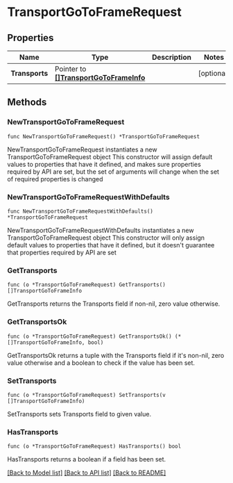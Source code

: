 # TransportGoToFrameRequest

## Properties

Name | Type | Description | Notes
------------ | ------------- | ------------- | -------------
**Transports** | Pointer to [**[]TransportGoToFrameInfo**](TransportGoToFrameInfo.md) |  | [optional] 

## Methods

### NewTransportGoToFrameRequest

`func NewTransportGoToFrameRequest() *TransportGoToFrameRequest`

NewTransportGoToFrameRequest instantiates a new TransportGoToFrameRequest object
This constructor will assign default values to properties that have it defined,
and makes sure properties required by API are set, but the set of arguments
will change when the set of required properties is changed

### NewTransportGoToFrameRequestWithDefaults

`func NewTransportGoToFrameRequestWithDefaults() *TransportGoToFrameRequest`

NewTransportGoToFrameRequestWithDefaults instantiates a new TransportGoToFrameRequest object
This constructor will only assign default values to properties that have it defined,
but it doesn't guarantee that properties required by API are set

### GetTransports

`func (o *TransportGoToFrameRequest) GetTransports() []TransportGoToFrameInfo`

GetTransports returns the Transports field if non-nil, zero value otherwise.

### GetTransportsOk

`func (o *TransportGoToFrameRequest) GetTransportsOk() (*[]TransportGoToFrameInfo, bool)`

GetTransportsOk returns a tuple with the Transports field if it's non-nil, zero value otherwise
and a boolean to check if the value has been set.

### SetTransports

`func (o *TransportGoToFrameRequest) SetTransports(v []TransportGoToFrameInfo)`

SetTransports sets Transports field to given value.

### HasTransports

`func (o *TransportGoToFrameRequest) HasTransports() bool`

HasTransports returns a boolean if a field has been set.


[[Back to Model list]](../README.md#documentation-for-models) [[Back to API list]](../README.md#documentation-for-api-endpoints) [[Back to README]](../README.md)


